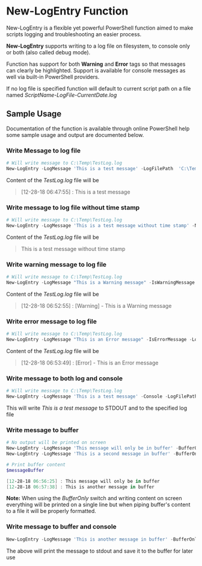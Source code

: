 # New-LogEntry Function

New-LogEntry is a flexible yet powerful PowerShell function aimed to make scripts logging and troubleshooting an easier process. 

**New-LogEntry** supports writing to a log file on filesystem, to console only or both (also called debug mode).

Function has support for both **Warning** and **Error** tags so that messages can clearly be highlighted. Support is available for console messages as well via built-in PowerShell providers.

If no log file is specified function will default to  current script path on a file named *ScriptName-LogFile-CurrentDate.log*

## Sample Usage

Documentation of the function is available through online PowerShell help some sample usage and output are documented below.

### Write Message to log file

```powershell
# Will write message to C:\Temp\TestLog.log
New-LogEntry -LogMessage 'This is a test message' -LogFilePath  'C:\Temp\TestLog.log'
```

Content of the *TestLog.log* file will be

> [12-28-18 06:47:55] : This is a test message

### Write message to log file without time stamp

```powershell
# Will write message to C:\Temp\TestLog.log
New-LogEntry -LogMessage 'This is a test message without time stamp' -NoTimeStamp -LogFilePath  'C:\Temp\TestLog.log'
```

Content of the *TestLog.log* file will be

> This is a test message without time stamp

### Write warning message to log file

```powershell
# Will write message to C:\Temp\TestLog.log
New-LogEntry -LogMessage "This is a Warning message" -IsWarningMessage -LogFilePath  'C:\Temp\TestLog.log'
```

Content of the *TestLog.log* file will be

> [12-28-18 06:52:55] : [Warning] - This is a Warning message

### Write error message to log file

```powershell
# Will write message to C:\Temp\TestLog.log
New-LogEntry -LogMessage "This is an Error message" -IsErrorMessage -LogFilePath  'C:\Temp\TestLog.log'
```

Content of the *TestLog.log* file will be

> [12-28-18 06:53:49] : [Error] - This is an Error message

### Write message to both log and console

```powershell
# Will write message to C:\Temp\TestLog.log
New-LogEntry -LogMessage 'This is a test message' -Console -LogFilePath  'C:\Temp\TestLog.log'
```

This will write *This is a test message* to STDOUT and to the specified log file

### Write message to buffer

```powershell
# No output will be printed on screen 
New-LogEntry -LogMessage 'This message will only be in buffer' -BufferOnly
New-LogEntry -LogMessage 'This is a second message in buffer' -BufferOnly

# Print buffer content
$messageBuffer

[12-28-18 06:56:25] : This message will only be in buffer
[12-28-18 06:57:38] : This is another message in buffer
```

**Note:** When using the *BufferOnly* switch and writing content on screen everything will be printed on a single line but when piping buffer's content to a file it will be properly formatted.

### Write message to buffer and console

```powershell
New-LogEntry -LogMessage 'This is another message in buffer' -BufferOnly -Console
```

The above will print the message to stdout and save it to the buffer for later use
